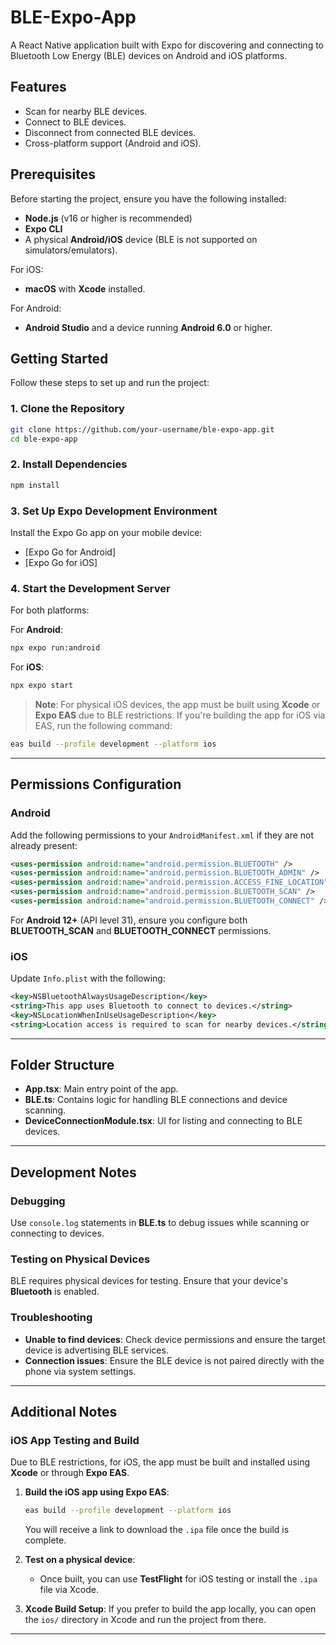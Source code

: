 # BLE-Expo-App

A React Native application built with Expo for discovering and connecting to Bluetooth Low Energy (BLE) devices on Android and iOS platforms.

## Features

- Scan for nearby BLE devices.
- Connect to BLE devices.
- Disconnect from connected BLE devices.
- Cross-platform support (Android and iOS).

## Prerequisites

Before starting the project, ensure you have the following installed:

- **Node.js** (v16 or higher is recommended)
- **Expo CLI**
- A physical **Android/iOS** device (BLE is not supported on simulators/emulators).

For iOS:

- **macOS** with **Xcode** installed.

For Android:

- **Android Studio** and a device running **Android 6.0** or higher.

## Getting Started

Follow these steps to set up and run the project:

### 1. Clone the Repository

```bash
git clone https://github.com/your-username/ble-expo-app.git
cd ble-expo-app
```

### 2. Install Dependencies

```bash
npm install
```

### 3. Set Up Expo Development Environment

Install the Expo Go app on your mobile device:

- [Expo Go for Android]
- [Expo Go for iOS]

### 4. Start the Development Server

For both platforms:

For **Android**:

```bash
npx expo run:android
```

For **iOS**:

```bash
npx expo start
```

> **Note**: For physical iOS devices, the app must be built using **Xcode** or **Expo EAS** due to BLE restrictions. If you're building the app for iOS via EAS, run the following command:

```bash
eas build --profile development --platform ios
```

---

## Permissions Configuration

### Android

Add the following permissions to your `AndroidManifest.xml` if they are not already present:

```xml
<uses-permission android:name="android.permission.BLUETOOTH" />
<uses-permission android:name="android.permission.BLUETOOTH_ADMIN" />
<uses-permission android:name="android.permission.ACCESS_FINE_LOCATION" />
<uses-permission android:name="android.permission.BLUETOOTH_SCAN" />
<uses-permission android:name="android.permission.BLUETOOTH_CONNECT" />
```

For **Android 12+** (API level 31), ensure you configure both **BLUETOOTH_SCAN** and **BLUETOOTH_CONNECT** permissions.

### iOS

Update `Info.plist` with the following:

```xml
<key>NSBluetoothAlwaysUsageDescription</key>
<string>This app uses Bluetooth to connect to devices.</string>
<key>NSLocationWhenInUseUsageDescription</key>
<string>Location access is required to scan for nearby devices.</string>
```

---

## Folder Structure

- **App.tsx**: Main entry point of the app.
- **BLE.ts**: Contains logic for handling BLE connections and device scanning.
- **DeviceConnectionModule.tsx**: UI for listing and connecting to BLE devices.

---

## Development Notes

### Debugging

Use `console.log` statements in **BLE.ts** to debug issues while scanning or connecting to devices.

### Testing on Physical Devices

BLE requires physical devices for testing. Ensure that your device's **Bluetooth** is enabled.

### Troubleshooting

- **Unable to find devices**: Check device permissions and ensure the target device is advertising BLE services.
- **Connection issues**: Ensure the BLE device is not paired directly with the phone via system settings.

---

## Additional Notes

### iOS App Testing and Build

Due to BLE restrictions, for iOS, the app must be built and installed using **Xcode** or through **Expo EAS**.

1. **Build the iOS app using Expo EAS**:

   ```bash
   eas build --profile development --platform ios
   ```

   You will receive a link to download the `.ipa` file once the build is complete.

2. **Test on a physical device**:

   - Once built, you can use **TestFlight** for iOS testing or install the `.ipa` file via Xcode.

3. **Xcode Build Setup**: If you prefer to build the app locally, you can open the `ios/` directory in Xcode and run the project from there.

---
